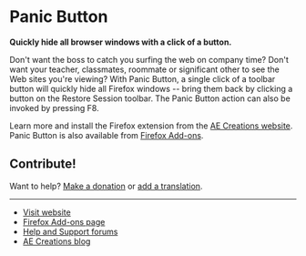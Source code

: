 # Panic Button
**Quickly hide all browser windows with a click of a button.**

Don't want the boss to catch you surfing the web on company time?  Don't want your teacher, classmates, roommate or significant other to see the Web sites you're viewing?  With Panic Button, a single click of a toolbar button will quickly hide all Firefox windows -- bring them back by clicking a button on the Restore Session toolbar.  The Panic Button action can also be invoked by pressing F8.

Learn more and install the Firefox extension from the [AE Creations website](https://aecreations.sourceforge.io/panicbutton/).  Panic Button is also available from [Firefox Add-ons](https://addons.mozilla.org/en-US/firefox/addon/panic-button/).

## Contribute!

Want to help?  [Make a donation](https://liberapay.com/aecreations/) or [add a translation](https://crowdin.com/project/aecreations-panic-button).

---

* [Visit website](https://aecreations.sourceforge.io/panicbutton/index.php)
* [Firefox Add-ons page](https://addons.mozilla.org/en-US/firefox/addon/panic-button/)
* [Help and Support forums](https://groups.google.com/d/forum/aecreations-help)
* [AE Creations blog](https://aecreations.blogspot.com/)
